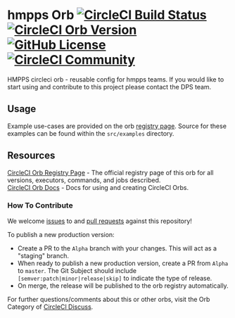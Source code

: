 # hmpps Orb [![CircleCI Build Status](https://circleci.com/gh/ministryofjustice/hmpps-circleci-orb.svg?style=shield "CircleCI Build Status")](https://circleci.com/gh/ministryofjustice/hmpps-circleci-orb) [![CircleCI Orb Version](https://img.shields.io/badge/endpoint.svg?url=https://badges.circleci.io/orb/ministryofjustice/hmpps)](https://circleci.com/orbs/registry/orb/ministryofjustice/hmpps) [![GitHub License](https://img.shields.io/badge/license-MIT-lightgrey.svg)](https://raw.githubusercontent.com/ministryofjustice/hmpps-circleci-orb/master/LICENSE) [![CircleCI Community](https://img.shields.io/badge/community-CircleCI%20Discuss-343434.svg)](https://discuss.circleci.com/c/ecosystem/orbs)

HMPPS circleci orb - reusable config for hmpps teams. If you would like to start using and contribute to this project please contact the DPS team.

## Usage

Example use-cases are provided on the orb [registry page](https://circleci.com/orbs/registry/orb/ministryofjustice/hmpps#usage-examples). Source for these examples can be found within the `src/examples` directory.

## Resources

[CircleCI Orb Registry Page](https://circleci.com/orbs/registry/orb/ministryofjustice/hmpps) - The official registry page of this orb for all versions, executors, commands, and jobs described.  
[CircleCI Orb Docs](https://circleci.com/docs/2.0/orb-intro/#section=configuration) - Docs for using and creating CircleCI Orbs.  

### How To Contribute

We welcome [issues](https://github.com/ministryofjustice/hmpps-circleci-orb/issues) to and [pull requests](https://github.com/ministryofjustice/hmpps-circleci-orb/pulls) against this repository!

To publish a new production version:
* Create a PR to the `Alpha` branch with your changes. This will act as a "staging" branch.
* When ready to publish a new production version, create a PR from `Alpha` to `master`. The Git Subject should include `[semver:patch|minor|release|skip]` to indicate the type of release.
* On merge, the release will be published to the orb registry automatically.

For further questions/comments about this or other orbs, visit the Orb Category of [CircleCI Discuss](https://discuss.circleci.com/c/orbs).

